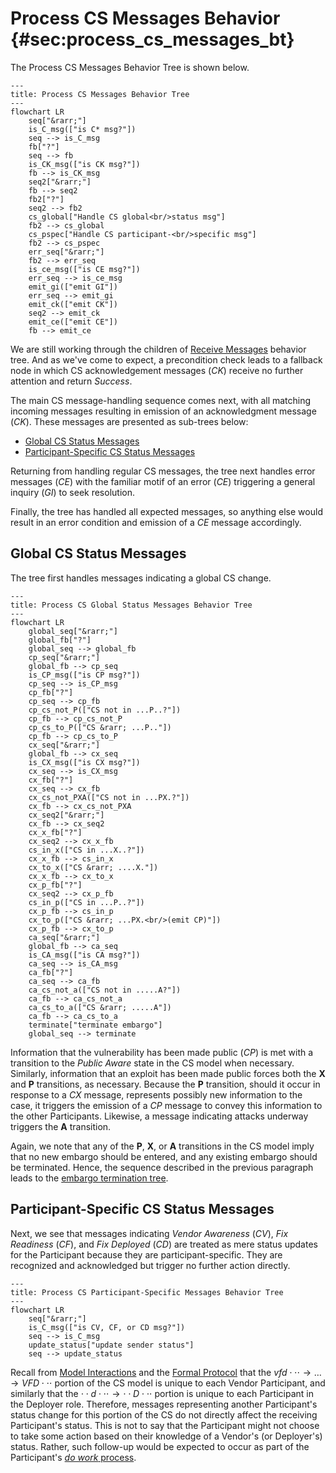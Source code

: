 # Process CS Messages Behavior {#sec:process_cs_messages_bt}

The Process CS Messages Behavior Tree is shown below.

```mermaid
---
title: Process CS Messages Behavior Tree
---
flowchart LR
    seq["&rarr;"]
    is_C_msg(["is C* msg?"])
    seq --> is_C_msg
    fb["?"]
    seq --> fb
    is_CK_msg(["is CK msg?"])
    fb --> is_CK_msg
    seq2["&rarr;"]
    fb --> seq2
    fb2["?"]
    seq2 --> fb2
    cs_global["Handle CS global<br/>status msg"]
    fb2 --> cs_global
    cs_pspec["Handle CS participant-<br/>specific msg"]
    fb2 --> cs_pspec
    err_seq["&rarr;"]
    fb2 --> err_seq
    is_ce_msg(["is CE msg?"])
    err_seq --> is_ce_msg
    emit_gi(["emit GI"])
    err_seq --> emit_gi
    emit_ck(["emit CK"])
    seq2 --> emit_ck
    emit_ce(["emit CE"])
    fb --> emit_ce
```

We are still working through the children of [Receive Messages](/topics/behavior_logic/msg_intro_bt/) behavior tree.
And as we've come to expect, a precondition check leads to a fallback node in which CS acknowledgement
messages (_CK_) receive no further attention and return *Success*.

The main CS message-handling sequence comes next, with all matching incoming messages resulting in emission of an 
acknowledgment message (_CK_).
These messages are presented as sub-trees below:

- [Global CS Status Messages](#global-cs-status-messages)
- [Participant-Specific CS Status Messages](#participant-specific-cs-status-messages)

Returning from handling regular CS messages, the tree next handles error messages (_CE_) with the familiar motif
of an error (_CE_) triggering a general inquiry (_GI_) to seek resolution.

Finally, the tree has handled all expected messages, so anything else would result in an error
condition and emission of a _CE_ message accordingly.


## Global CS Status Messages

The tree first handles messages indicating a global CS change.

```mermaid
---
title: Process CS Global Status Messages Behavior Tree
---
flowchart LR
    global_seq["&rarr;"]
    global_fb["?"]
    global_seq --> global_fb
    cp_seq["&rarr;"]
    global_fb --> cp_seq
    is_CP_msg(["is CP msg?"])
    cp_seq --> is_CP_msg
    cp_fb["?"]
    cp_seq --> cp_fb
    cp_cs_not_P(["CS not in ...P..?"])
    cp_fb --> cp_cs_not_P
    cp_cs_to_P(["CS &rarr; ...P.."])
    cp_fb --> cp_cs_to_P
    cx_seq["&rarr;"]
    global_fb --> cx_seq
    is_CX_msg(["is CX msg?"])
    cx_seq --> is_CX_msg
    cx_fb["?"]
    cx_seq --> cx_fb
    cx_cs_not_PXA(["CS not in ...PX.?"])
    cx_fb --> cx_cs_not_PXA
    cx_seq2["&rarr;"]
    cx_fb --> cx_seq2
    cx_x_fb["?"]
    cx_seq2 --> cx_x_fb
    cs_in_x(["CS in ...X..?"])
    cx_x_fb --> cs_in_x
    cx_to_x(["CS &rarr; ....X."])
    cx_x_fb --> cx_to_x
    cx_p_fb["?"]
    cx_seq2 --> cx_p_fb
    cs_in_p(["CS in ...P..?"])
    cx_p_fb --> cs_in_p
    cx_to_p(["CS &rarr; ...PX.<br/>(emit CP)"])
    cx_p_fb --> cx_to_p
    ca_seq["&rarr;"]
    global_fb --> ca_seq
    is_CA_msg(["is CA msg?"])
    ca_seq --> is_CA_msg
    ca_fb["?"]
    ca_seq --> ca_fb
    ca_cs_not_a(["CS not in .....A?"])
    ca_fb --> ca_cs_not_a
    ca_cs_to_a(["CS &rarr; .....A"])
    ca_fb --> ca_cs_to_a
    terminate["terminate embargo"]
    global_seq --> terminate
```


Information that the vulnerability has been made public (_CP_) is met
with a transition to the *Public Aware* state in the CS model when
necessary. Similarly, information that an exploit has been made public
forces both the __X__ and __P__ transitions, as necessary.
Because the __P__ transition, should it occur in response to a
_CX_ message, represents possibly new information to the case, it
triggers the emission of a _CP_ message to convey this information to
the other Participants. Likewise, a message indicating attacks underway
triggers the __A__ transition.

Again, we note that any of the __P__, __X__, or
__A__ transitions in the CS model imply that no new embargo should be
entered, and any existing embargo should be terminated. Hence, the
sequence described in the previous paragraph leads to the [embargo
termination tree](/topics/behavior_logic/em_terminate_bt/).

## Participant-Specific CS Status Messages

Next, we see that messages indicating *Vendor Awareness* (_CV_), *Fix
Readiness* (_CF_), and *Fix Deployed* (_CD_) are treated as mere status
updates for the Participant because they are participant-specific.
They are recognized and acknowledged but trigger no further action directly. 

```mermaid
---
title: Process CS Participant-Specific Messages Behavior Tree
---
flowchart LR
    seq["&rarr;"]
    is_C_msg(["is CV, CF, or CD msg?"])
    seq --> is_C_msg
    update_status["update sender status"]
    seq --> update_status
```


Recall from
[Model Interactions](/topics/process_models/model_interactions/) and
the [Formal Protocol](/reference/formal_protocol/) that the 
$vfd\cdot\cdot\cdot \rightarrow \dots \rightarrow VFD\cdot\cdot\cdot$ portion of the
CS model is unique to each Vendor Participant, and similarly that the
$\cdot\cdot d \cdot\cdot\cdot \rightarrow \cdot\cdot D \cdot\cdot\cdot$ portion is unique to
each Participant in the Deployer role.
Therefore, messages representing another Participant's status change for this portion of the
CS do not directly affect the receiving Participant's status.
This is not to say that the Participant might not choose to take some action based on their knowledge of a
Vendor's (or Deployer's) status. 
Rather, such follow-up would be expected to occur as part of the Participant's [*do work* process](/topics/behavior_logic/do_work_bt/).


